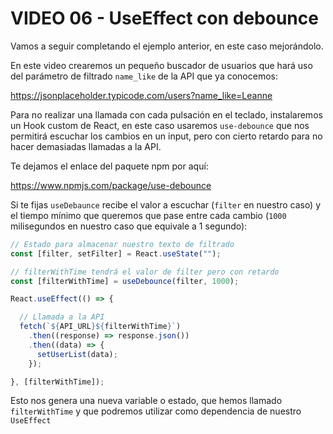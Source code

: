 # VIDEO 06 - UseEffect con debounce

Vamos a seguir completando el ejemplo anterior, en este caso mejorándolo.

En este video crearemos un pequeño buscador de usuarios que hará uso del parámetro de filtrado `name_like` de la API que ya conocemos:

<https://jsonplaceholder.typicode.com/users?name_like=Leanne>

Para no realizar una llamada con cada pulsación en el teclado, instalaremos un Hook custom de React, en este caso usaremos `use-debounce` que nos permitirá escuchar los cambios en un input, pero con cierto retardo para no hacer demasiadas llamadas a la API.

Te dejamos el enlace del paquete npm por aquí:

<https://www.npmjs.com/package/use-debounce>

Si te fijas `useDebaunce` recibe el valor a escuchar (`filter` en nuestro caso) y el tiempo mínimo que queremos que pase entre cada cambio (`1000` milisegundos en nuestro caso que equivale a 1 segundo):

```jsx
// Estado para almacenar nuestro texto de filtrado
const [filter, setFilter] = React.useState("");

// filterWithTime tendrá el valor de filter pero con retardo
const [filterWithTime] = useDebounce(filter, 1000);

React.useEffect(() => {

  // Llamada a la API
  fetch(`${API_URL}${filterWithTime}`)
    .then((response) => response.json())
    .then((data) => {
      setUserList(data);
    });

}, [filterWithTime]);
```

Esto nos genera una nueva variable o estado, que hemos llamado `filterWithTime` y que podremos utilizar como dependencia de nuestro `UseEffect`
